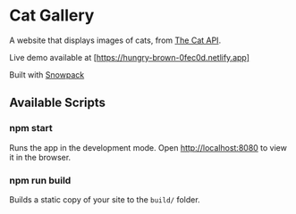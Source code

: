 # Cat Gallery

A website that displays images of cats, from [The Cat API](https://thecatapi.com/).

Live demo available at [https://hungry-brown-0fec0d.netlify.app]

Built with [Snowpack](https://www.snowpack.dev/)

## Available Scripts

### npm start

Runs the app in the development mode.
Open <http://localhost:8080> to view it in the browser.

### npm run build

Builds a static copy of your site to the `build/` folder.
